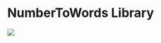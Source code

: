 # NumberToWords Library



[![](https://jitpack.io/v/kaustubhk24/NumberToWords-Library.svg)](https://jitpack.io/#kaustubhk24/NumberToWords-Library)

